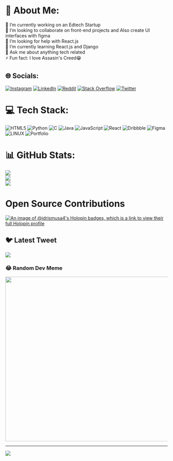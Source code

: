 # 💫 About Me:
🔭 I’m currently working on an Edtech Startup <br>👯 I’m looking to collaborate on front-end projects and Also create UI interfaces with figma <br>🤝 I’m looking for help with React.js<br>🌱 I’m currently learning React.js and Django<br>💬 Ask me about anything tech related<br>⚡ Fun fact: I love Assasin's Creed😁


## 🌐 Socials:
[![Instagram](https://img.shields.io/badge/Instagram-%23E4405F.svg?logo=Instagram&logoColor=white)](https://www.instagram.com/shaba_42) [![LinkedIn](https://img.shields.io/badge/LinkedIn-%230077B5.svg?logo=linkedin&logoColor=white)](https://www.linkedin.com/in/idris-shaaba) [![Reddit](https://img.shields.io/badge/Reddit-%23FF4500.svg?logo=Reddit&logoColor=white)](https://www.reddit.com/u/Rare-Introduction543/?utm_source=share&utm_medium=ios_app&utm_name=iossmf) [![Stack Overflow](https://img.shields.io/badge/-Stackoverflow-FE7A16?logo=stack-overflow&logoColor=white)](https://stackoverflow.com/users/14965228/idris-shaaba) [![Twitter](https://img.shields.io/badge/Twitter-%231DA1F2.svg?logo=Twitter&logoColor=white)](https://www.twitter.com/shaboom42) 

# 💻 Tech Stack:
![HTML5](https://img.shields.io/badge/html5-%23E34F26.svg?style=for-the-badge&logo=html5&logoColor=white) ![Python](https://img.shields.io/badge/python-3670A0?style=for-the-badge&logo=python&logoColor=ffdd54) ![C](https://img.shields.io/badge/c-%2300599C.svg?style=for-the-badge&logo=c&logoColor=white) ![Java](https://img.shields.io/badge/java-%23ED8B00.svg?style=for-the-badge&logo=java&logoColor=white) ![JavaScript](https://img.shields.io/badge/javascript-%23323330.svg?style=for-the-badge&logo=javascript&logoColor=%23F7DF1E) ![React](https://img.shields.io/badge/react-%2320232a.svg?style=for-the-badge&logo=react&logoColor=%2361DAFB) ![Dribbble](https://img.shields.io/badge/Dribbble-EA4C89?style=for-the-badge&logo=dribbble&logoColor=white) 	![Figma](https://img.shields.io/badge/figma-%23F24E1E.svg?style=for-the-badge&logo=figma&logoColor=white) ![LINUX](https://img.shields.io/badge/Linux-FCC624?style=for-the-badge&logo=linux&logoColor=black) ![Portfolio](https://img.shields.io/badge/Portfolio-%23000000.svg?style=for-the-badge&logo=firefox&logoColor=#FF7139)
# 📊 GitHub Stats:
![](https://github-readme-stats.vercel.app/api?username=idrismusa4&theme=dark&hide_border=true&include_all_commits=true&count_private=true)<br/>
![](https://github-readme-streak-stats.herokuapp.com/?user=idrismusa4&theme=dark&hide_border=true)<br/>
![](https://github-readme-stats.vercel.app/api/top-langs/?username=idrismusa4&theme=dark&hide_border=true&include_all_commits=true&count_private=true&layout=compact)


# Open Source Contributions
[![An image of @idrismusa4's Holopin badges, which is a link to view their full Holopin profile](https://holopin.me/idrismusa4)](https://holopin.io/@idrismusa4)

## 🐦 Latest Tweet
[![](https://gtce.itsvg.in/api?username=https://www.twitter.com/shaboom42)](https://github.com/VishwaGauravIn/github-twitter-card-embed)

### 😂 Random Dev Meme
<img src="https://random-memer.herokuapp.com/" width="512px"/>

---
[![](https://visitcount.itsvg.in/api?id=idrismusa4&icon=0&color=1)](https://visitcount.itsvg.in)

<!-- Proudly created with GPRM ( https://gprm.itsvg.in ) -->
